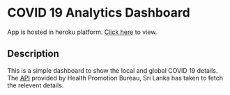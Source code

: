 # COVID 19 Analytics Dashboard

App is hosted in heroku platform. [Click here](https://covid19-update-sri-lanka-smk.herokuapp.com/) to view.

## Description

This is a simple dashboard to show the local and global COVID 19 details. The [API](https://www.hpb.health.gov.lk/en/api-documentation) provided by Health Promotion Bureau, Sri Lanka has taken to fetch the relevent details.